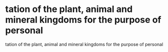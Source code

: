 # tation of the plant, animal and mineral kingdoms for the purpose of personal

tation of the plant, animal and mineral kingdoms for the purpose of personal